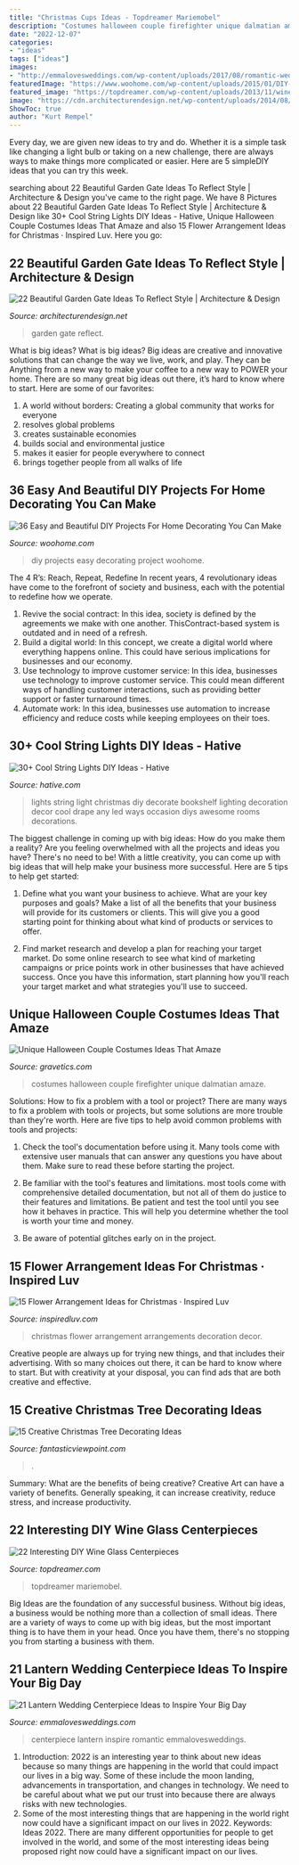 ```yaml
---
title: "Christmas Cups Ideas - Topdreamer Mariemobel"
description: "Costumes halloween couple firefighter unique dalmatian amaze"
date: "2022-12-07"
categories:
- "ideas"
tags: ["ideas"]
images:
- "http://emmalovesweddings.com/wp-content/uploads/2017/08/romantic-wedding-centerpiece-ideas-with-lantern.jpg"
featuredImage: "https://www.woohome.com/wp-content/uploads/2015/01/DIY-project-for-homedecor-woohome-22.jpg"
featured_image: "https://topdreamer.com/wp-content/uploads/2013/11/wine-glass-centerpiece-14-634x845.jpg"
image: "https://cdn.architecturendesign.net/wp-content/uploads/2014/08/garden-gate-4.jpg"
ShowToc: true
author: "Kurt Rempel"
---
```



Every day, we are given new ideas to try and do. Whether it is a simple task like changing a light bulb or taking on a new challenge, there are always ways to make things more complicated or easier. Here are 5 simpleDIY ideas that you can try this week.

	

		
searching about 22 Beautiful Garden Gate Ideas To Reflect Style | Architecture &amp; Design you've came to the right page. We have 8 Pictures about 22 Beautiful Garden Gate Ideas To Reflect Style | Architecture &amp; Design like 30+ Cool String Lights DIY Ideas - Hative, Unique Halloween Couple Costumes Ideas That Amaze and also 15 Flower Arrangement Ideas for Christmas · Inspired Luv. Here you go:
		
    
## 22 Beautiful Garden Gate Ideas To Reflect Style | Architecture &amp; Design

<img loading=lazy src="https://cdn.architecturendesign.net/wp-content/uploads/2014/08/garden-gate-4.jpg" onerror="this.onerror=null;this.src='https://tse3.mm.bing.net/th?id=OIP.v8dIWN7tgf6sMQfllyHVpAHaKw&amp;pid=15.1';" alt="22 Beautiful Garden Gate Ideas To Reflect Style | Architecture &amp; Design">

_Source: architecturendesign.net_

>garden gate reflect. 

	

What is big ideas?
What is big ideas? Big ideas are creative and innovative solutions that can change the way we live, work, and play. They can be Anything from a new way to make your coffee to a new way to POWER your home. There are so many great big ideas out there, it’s hard to know where to start. Here are some of our favorites: 
1. A world without borders: Creating a global community that works for everyone 
2. resolves global problems 
3. creates sustainable economies 
4. builds social and environmental justice  
5. makes it easier for people everywhere to connect 
6. brings together people from all walks of life 

    
## 36 Easy And Beautiful DIY Projects For Home Decorating You Can Make

<img loading=lazy src="https://www.woohome.com/wp-content/uploads/2015/01/DIY-project-for-homedecor-woohome-22.jpg" onerror="this.onerror=null;this.src='https://tse1.mm.bing.net/th?id=OIP.g5oQpnwT87KJZkLYb2n3xgHaMY&amp;pid=15.1';" alt="36 Easy and Beautiful DIY Projects For Home Decorating You Can Make">

_Source: woohome.com_

>diy projects easy decorating project woohome. 

	

The 4 R’s: Reach, Repeat, Redefine
In recent years, 4 revolutionary ideas have come to the forefront of society and business, each with the potential to redefine how we operate.
1. Revive the social contract: In this idea, society is defined by the agreements we make with one another. ThisContract-based system is outdated and in need of a refresh.
2. Build a digital world: In this concept, we create a digital world where everything happens online. This could have serious implications for businesses and our economy.
3. Use technology to improve customer service: In this idea, businesses use technology to improve customer service. This could mean different ways of handling customer interactions, such as providing better support or faster turnaround times. 
4. Automate work: In this idea, businesses use automation to increase efficiency and reduce costs while keeping employees on their toes.

    
## 30+ Cool String Lights DIY Ideas - Hative

<img loading=lazy src="https://hative.com/wp-content/uploads/2015/01/string-lights-diy-ideas/19-string-lights-diy-ideas.jpg" onerror="this.onerror=null;this.src='https://tse4.mm.bing.net/th?id=OIP.RhR4kU3i3S3WWR3vGJKLfQHaLH&amp;pid=15.1';" alt="30+ Cool String Lights DIY Ideas - Hative">

_Source: hative.com_

>lights string light christmas diy decorate bookshelf lighting decoration decor cool drape any led ways occasion diys awesome rooms decorations. 

	

The biggest challenge in coming up with big ideas: How do you make them a reality?
Are you feeling overwhelmed with all the projects and ideas you have? There's no need to be! With a little creativity, you can come up with big ideas that will help make your business more successful. Here are 5 tips to help get started: 
1. Define what you want your business to achieve. What are your key purposes and goals? Make a list of all the benefits that your business will provide for its customers or clients. This will give you a good starting point for thinking about what kind of products or services to offer. 

2. Find market research and develop a plan for reaching your target market. Do some online research to see what kind of marketing campaigns or price points work in other businesses that have achieved success. Once you have this information, start planning how you'll reach your target market and what strategies you'll use to succeed.

    
## Unique Halloween Couple Costumes Ideas That Amaze

<img loading=lazy src="https://www.gravetics.com/wp-content/uploads/2017/07/Dalmatian-Firefighter.jpg" onerror="this.onerror=null;this.src='https://tse2.mm.bing.net/th?id=OIP.2GyKmF6GvnY-WS6n4MIymwHaJ4&amp;pid=15.1';" alt="Unique Halloween Couple Costumes Ideas That Amaze">

_Source: gravetics.com_

>costumes halloween couple firefighter unique dalmatian amaze. 

	

Solutions: How to fix a problem with a tool or project?
There are many ways to fix a problem with tools or projects, but some solutions are more trouble than they're worth. Here are five tips to help avoid common problems with tools and projects:
1. Check the tool's documentation before using it. Many tools come with extensive user manuals that can answer any questions you have about them. Make sure to read these before starting the project.

2. Be familiar with the tool's features and limitations. most tools come with comprehensive detailed documentation, but not all of them do justice to their features and limitations. Be patient and test the tool until you see how it behaves in practice. This will help you determine whether the tool is worth your time and money.

3. Be aware of potential glitches early on in the project.

    
## 15 Flower Arrangement Ideas For Christmas · Inspired Luv

<img loading=lazy src="http://www.inspiredluv.com/wp-content/uploads/2016/10/6-Flower-Arrangements-for-Christmas.jpg" onerror="this.onerror=null;this.src='https://tse4.mm.bing.net/th?id=OIP.9nsHSk0VRqhw8Cyhjt_negHaLR&amp;pid=15.1';" alt="15 Flower Arrangement Ideas for Christmas · Inspired Luv">

_Source: inspiredluv.com_

>christmas flower arrangement arrangements decoration decor. 

	

Creative people are always up for trying new things, and that includes their advertising. With so many choices out there, it can be hard to know where to start. But with creativity at your disposal, you can find ads that are both creative and effective.

    
## 15 Creative Christmas Tree Decorating Ideas

<img loading=lazy src="https://www.fantasticviewpoint.com/wp-content/uploads/2013/11/exciting-silver-and-white-christmas-tree-decorations-1.jpg" onerror="this.onerror=null;this.src='https://tse1.mm.bing.net/th?id=OIP.3zCIEwxnLtxMn7scKpr4KAHaJ7&amp;pid=15.1';" alt="15 Creative Christmas Tree Decorating Ideas">

_Source: fantasticviewpoint.com_

>. 

	

Summary: What are the benefits of being creative?
Creative Art can have a variety of benefits. Generally speaking, it can increase creativity, reduce stress, and increase productivity.

    
## 22 Interesting DIY Wine Glass Centerpieces

<img loading=lazy src="https://topdreamer.com/wp-content/uploads/2013/11/wine-glass-centerpiece-14-634x845.jpg" onerror="this.onerror=null;this.src='https://tse3.mm.bing.net/th?id=OIP.3OvCfUWNmjJmAT-QRa9BuAHaJ3&amp;pid=15.1';" alt="22 Interesting DIY Wine Glass Centerpieces">

_Source: topdreamer.com_

>topdreamer mariemobel. 

	

Big Ideas are the foundation of any successful business. Without big ideas, a business would be nothing more than a collection of small ideas. There are a variety of ways to come up with big ideas, but the most important thing is to have them in your head. Once you have them, there's no stopping you from starting a business with them.

    
## 21 Lantern Wedding Centerpiece Ideas To Inspire Your Big Day

<img loading=lazy src="http://emmalovesweddings.com/wp-content/uploads/2017/08/romantic-wedding-centerpiece-ideas-with-lantern.jpg" onerror="this.onerror=null;this.src='https://tse4.mm.bing.net/th?id=OIP.Wu7VWMfJD5B38XqF0CIy1gHaLH&amp;pid=15.1';" alt="21 Lantern Wedding Centerpiece Ideas to Inspire Your Big Day">

_Source: emmalovesweddings.com_

>centerpiece lantern inspire romantic emmalovesweddings. 

	

1) Introduction: 2022 is an interesting year to think about new ideas because so many things are happening in the world that could impact our lives in a big way. Some of these include the moon landing, advancements in transportation, and changes in technology. We need to be careful about what we put our trust into because there are always risks with new technologies.
2) Some of the most interesting things that are happening in the world right now could have a significant impact on our lives in 2022. Keywords: Ideas 2022. There are many different opportunities for people to get involved in the world, and some of the most interesting ideas being proposed right now could have a significant impact on our lives.

